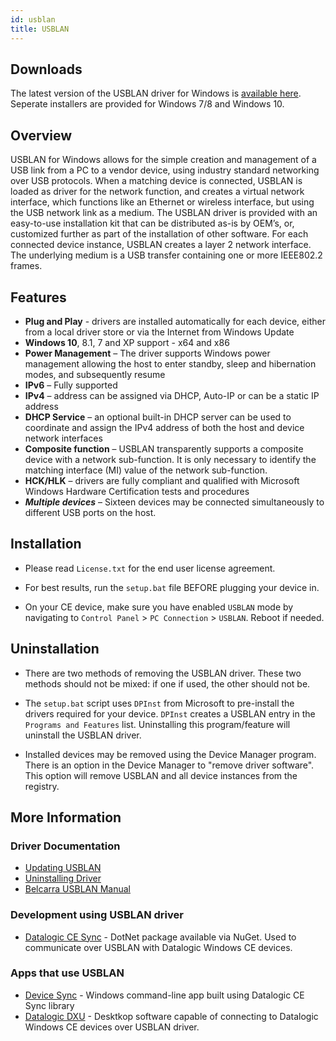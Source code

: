 ```yaml
---
id: usblan
title: USBLAN
---
```


## Downloads

The latest version of the USBLAN driver for Windows is [available here](https://github.com/datalogic/usblan/releases). Seperate installers are provided for Windows 7/8 and Windows 10.

## Overview

USBLAN for Windows allows for the simple creation and management of a USB link from a PC to a vendor device, using industry standard networking over USB protocols. When a matching device is connected, USBLAN is loaded as driver for the network function, and creates a virtual network interface, which functions like an Ethernet or wireless interface, but using the USB network link as a medium.
The USBLAN driver is provided with an easy-to-use installation kit that can be distributed as-is by  OEM’s, or, customized further as part of the installation of other software.
For each connected device instance, USBLAN creates a layer 2 network interface. The underlying medium is a USB transfer containing one or more IEEE802.2 frames.

## Features

- **Plug and Play** - drivers are installed automatically for each device, either from a local driver store or via the Internet from Windows Update
- **Windows 10**, 8.1, 7 and XP support -  x64 and x86
- **Power Management** – The driver supports Windows power management allowing the host to enter standby, sleep and hibernation modes, and subsequently resume
- **IPv6** – Fully supported
- **IPv4** – address can be assigned via DHCP, Auto-IP or can be a static IP address
- **DHCP Service** – an optional built-in DHCP server can be used to coordinate and assign the IPv4 address of both the host and device network interfaces
- **Composite function** – USBLAN transparently supports a composite device with a network sub-function. It is only necessary to identify the matching interface (MI) value of the network sub-function.
- **HCK/HLK** – drivers are fully compliant and qualified with Microsoft Windows Hardware Certification tests and procedures
- ***Multiple devices*** – Sixteen devices may be connected simultaneously to different USB ports on the host.

## Installation

- Please read `License.txt` for the end user license agreement.

- For best results, run the `setup.bat` file BEFORE plugging your device in.

- On your CE device, make sure you have enabled `USBLAN` mode by navigating to `Control Panel` > `PC Connection` > `USBLAN`. Reboot if needed.

## Uninstallation

- There are two methods of removing the USBLAN driver. These two methods should not be mixed: if one if used, the other should not be.

- The `setup.bat` script uses `DPInst` from Microsoft to pre-install the drivers required for your device. `DPInst` creates a USBLAN entry in the `Programs and Features` list. Uninstalling this program/feature will uninstall the USBLAN driver.

- Installed devices may be removed using the Device Manager program.  There is an option in the Device Manager to "remove driver software". This option will remove USBLAN and all device instances from the registry.

## More Information

### Driver Documentation

- [Updating USBLAN](http://usblan.belcarra.com/p/updating-usblan.html)
- [Uninstalling Driver](http://usblan.belcarra.com/p/uninstalling.html)
- [Belcarra USBLAN Manual](https://doc-00-1o-docs.googleusercontent.com/docs/securesc/ckfsqjp2lcml0t8qpr5m0cpbb9tmd4qr/9luj1jja9n6pr69ljjk67p4e8ooamp15/1558036800000/09964571699406653893/04841345876767909660/0BxfiY9AWawDDLTRIRHB2blp3T1E?e=file&nonce=6jiql9klht9q8&user=04841345876767909660&hash=ob4ft0dbjia0i9gpi0r6ifgjvh84gojo)

### Development using USBLAN driver

- [Datalogic CE Sync](https://www.nuget.org/packages/datalogic-ce-sync/) - DotNet package available via NuGet. Used to communicate over USBLAN with Datalogic Windows CE devices.

### Apps that use USBLAN

- [Device Sync](https://github.com/datalogic/device-sync) - Windows command-line app  built using Datalogic CE Sync library
- [Datalogic DXU](https://datalogic.github.io/dxu/) - Desktkop software capable of connecting to Datalogic Windows CE devices over USBLAN driver.
  